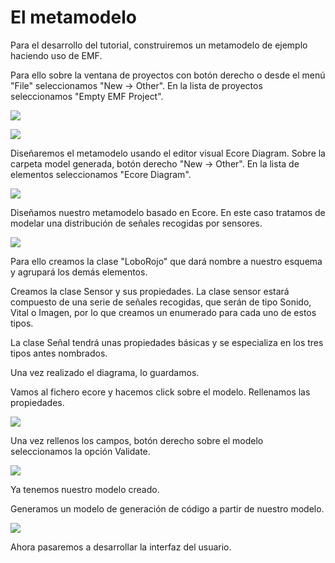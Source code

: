 # El metamodelo

Para el desarrollo del tutorial, construiremos un metamodelo de ejemplo haciendo uso de EMF.

Para ello sobre la ventana de proyectos con botón derecho o desde el menú "File" seleccionamos "New -> Other". En la lista de proyectos seleccionamos "Empty EMF Project".

![](http://i.imgur.com/35EM1wN.png)

![](http://i.imgur.com/Q0Ub11a.png)

Diseñaremos el metamodelo usando el editor visual Ecore Diagram. Sobre la carpeta model generada, botón derecho "New -> Other". En la lista de elementos seleccionamos "Ecore Diagram".

![](http://i.imgur.com/BshDQIP.png)


Diseñamos nuestro metamodelo basado en Ecore. En este caso tratamos de modelar una distribución de señales recogidas por sensores.

![](http://i.imgur.com/pqp0ztG.jpg)

Para ello creamos la clase "LoboRojo" que dará nombre a nuestro esquema y agrupará los demás elementos. 

Creamos la clase Sensor y sus propiedades. La clase sensor estará compuesto de una serie de señales recogidas, que serán de tipo Sonido, Vital o Imagen, por lo que creamos un enumerado para cada uno de estos tipos.

La clase Señal tendrá unas propiedades básicas y se especializa en los tres tipos antes nombrados.

Una vez realizado el diagrama, lo guardamos.

Vamos al fichero ecore y hacemos click sobre el modelo.
Rellenamos las propiedades.


![](http://i.imgur.com/WJKWrkN.jpg) 

Una vez rellenos los campos, botón derecho sobre el modelo seleccionamos la opción Validate.


![](http://i.imgur.com/PdpAi6e.jpg) 

Ya tenemos nuestro modelo creado.

Generamos un modelo de generación de código a partir de nuestro modelo.

![](http://i.imgur.com/tWs0wL1.jpg)

Ahora pasaremos a desarrollar la interfaz del usuario.
























